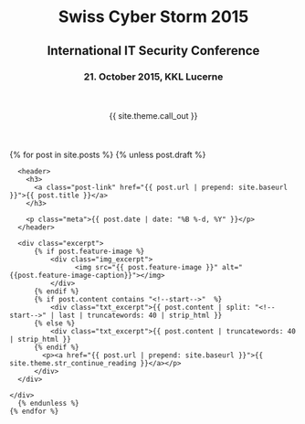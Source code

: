 <div style="text-align: center;">
<h1>Swiss Cyber Storm 2015</h2>
<h2>International IT Security Conference<h3>
<h3>21. October 2015, KKL Lucerne</h4>
<br>
<br>
<div class="call-out">{{ site.theme.call_out }}</div>
</div>
<br>
<br>
<br>

 <div class="posts">
    {% for post in site.posts %}
       {% unless post.draft %}
    <div class="post-teaser">

      <header>
        <h3>
          <a class="post-link" href="{{ post.url | prepend: site.baseurl }}">{{ post.title }}</a>
        </h3>

        <p class="meta">{{ post.date | date: "%B %-d, %Y" }}</p>
      </header>

      <div class="excerpt">
          {% if post.feature-image %}
              <div class="img_excerpt">
                    <img src="{{ post.feature-image }}" alt="{{post.feature-image-caption}}"></img>
              </div>
          {% endif %}
          {% if post.content contains "<!--start-->"  %}
              <div class="txt_excerpt">{{ post.content | split: "<!--start-->" | last | truncatewords: 40 | strip_html }}
          {% else %}
              <div class="txt_excerpt">{{ post.content | truncatewords: 40 | strip_html }}
          {% endif %}
            <p><a href="{{ post.url | prepend: site.baseurl }}">{{ site.theme.str_continue_reading }}</a></p>
          </div>
      </div>

    </div>
      {% endunless %}
    {% endfor %}
  </div>

